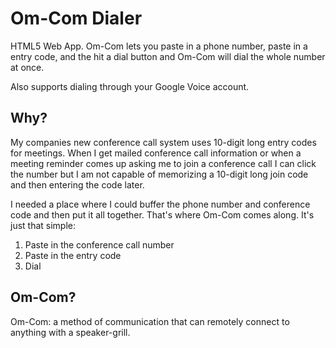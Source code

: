 # Om-Com Dialer #
HTML5 Web App.  Om-Com lets you paste in a phone number, paste in a entry code, and the hit a dial button and Om-Com will dial the whole number at once.

Also supports dialing through your Google Voice account.

## Why? ##
My companies new conference call system uses 10-digit long entry codes for meetings.  When I get mailed conference call information or when a meeting reminder comes up asking me to join a conference call I can click the number but I am not capable of memorizing a 10-digit long join code and then entering the code later.

I needed a place where I could buffer the phone number and conference code and then put it all together.  That's where Om-Com comes along.  It's just that simple:
  1. Paste in the conference call number
  1. Paste in the entry code
  1. Dial

## Om-Com? ##
Om-Com: a method of communication that can remotely connect to anything with a speaker-grill.
